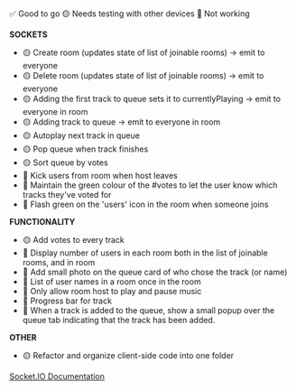 ✅ Good to go
🟡 Needs testing with other devices
🛑 Not working


**SOCKETS**
- 🟡 Create room (updates state of list of joinable rooms) -> emit to everyone 
- 🟡 Delete room (updates state of list of joinable rooms) -> emit to everyone
- 🟡 Adding the first track to queue sets it to currentlyPlaying -> emit to everyone in room 
- 🟡 Adding track to queue -> emit to everyone in room
- 🟡 Autoplay next track in queue
- 🟡 Pop queue when track finishes
- 🟡 Sort queue by votes
- 🛑 Kick users from room when host leaves
- 🛑 Maintain the green colour of the #votes to let the user know which tracks they've voted for
- 🛑 Flash green on the 'users' icon in the room when someone joins


**FUNCTIONALITY**
- 🟡 Add votes to every track
- 🛑 Display number of users in each room both in the list of joinable rooms, and in room
- 🛑 Add small photo on the queue card of who chose the track (or name)
- 🛑 List of user names in a room once in the room
- 🛑 Only allow room host to play and pause music
- 🛑 Progress bar for track
- 🛑 When a track is added to the queue, show a small popup over the queue tab indicating that the track has been added.


**OTHER**
- 🟡 Refactor and organize client-side code into one folder


<a href="https://socket.io/docs/v4/rooms/" target="_blank">Socket.IO Documentation</a>